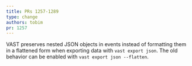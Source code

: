 ```yaml
---
title: PRs 1257-1289
type: change
authors: tobim
pr: 1257
---
```


VAST preserves nested JSON objects in events instead of formatting them in a
flattened form when exporting data with `vast export json`. The old behavior can
be enabled with `vast export json --flatten`.
